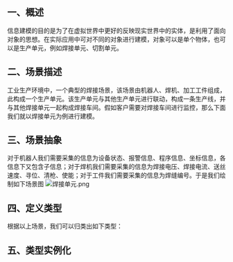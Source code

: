 ## 一、概述
信息建模的目的是为了在虚拟世界中更好的反映现实世界中的实体，是利用了面向对象的思想。在实际应用中可对不同的对象进行建模，对象可以是单个物体，也可以是生产单元，例如焊接单元、切割单元。
## 二、场景描述
工业生产环境中，一个典型的焊接场景，该场景由机器人、焊机、加工工件组成，此构成一个生产单元。该生产单元与其他生产单元进行联动，构成一条生产线，并与其他焊接单元一起构成焊接车间。假如客户需要对焊接车间进行监控，那么下面我们就以焊接单元为例进行建模。
## 三、场景抽象
对于机器人我们需要采集的信息为设备状态、报警信息、程序信息、坐标信息，各信息下又包含子信息；对于焊机我们需要采集的信息为焊接电压、焊接电流、送丝速度、寻位、清枪、使能；对于工件我们需要采集的信息为焊缝编号。于是我们绘制如下场景图
![焊接单元.png](https://i.loli.net/2020/05/02/Ybl2T9PimdnEZqS.png)

## 四、定义类型
根据以上场景，我们可以归类出如下类型：



## 五、类型实例化

<!--stackedit_data:
eyJoaXN0b3J5IjpbLTM3MjA3NDE5Miw0NDg5MDM0MTgsMTQwMT
E5NTAyMiwxNTA1NzgwMjgxLC0xMDAzNzY2MjM1XX0=
-->
